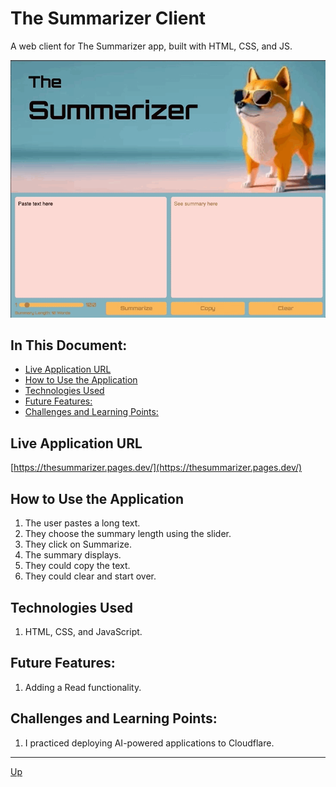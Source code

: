 # The Summarizer Client
A web client for The Summarizer app, built with HTML, CSS, and JS. 

![demo](readme-images/demo.gif "Demo")

## In This Document:
  - [Live Application URL](#live-application-url)
  - [How to Use the Application](#how-to-use-the-application)
  - [Technologies Used](#technologies-used)
  - [Future Features:](#future-features)
  - [Challenges and Learning Points:](#challenges-and-learning-points)

## Live Application URL
[https://thesummarizer.pages.dev/](https://thesummarizer.pages.dev/)

## How to Use the Application
   
1. The user pastes a long text.
2. They choose the summary length using the slider.
3. They click on Summarize.
4. The summary displays.
5. They could copy the text.
6. They could clear and start over.

## Technologies Used
1. HTML, CSS, and JavaScript.

## Future Features:
1. Adding a Read functionality.

## Challenges and Learning Points:
1. I practiced deploying AI-powered applications to Cloudflare.
   
<hr>

[Up](README.md)
